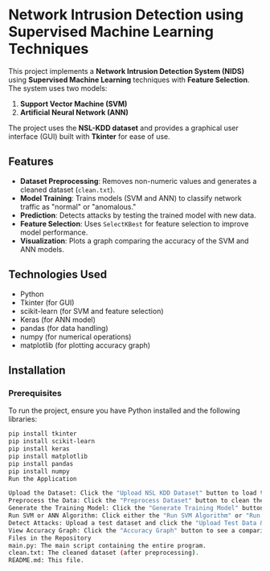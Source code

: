 # Network Intrusion Detection using Supervised Machine Learning Techniques

This project implements a **Network Intrusion Detection System (NIDS)** using **Supervised Machine Learning** techniques with **Feature Selection**. The system uses two models:

1. **Support Vector Machine (SVM)**
2. **Artificial Neural Network (ANN)**

The project uses the **NSL-KDD dataset** and provides a graphical user interface (GUI) built with **Tkinter** for ease of use.

## Features

- **Dataset Preprocessing**: Removes non-numeric values and generates a cleaned dataset (`clean.txt`).
- **Model Training**: Trains models (SVM and ANN) to classify network traffic as "normal" or "anomalous."
- **Prediction**: Detects attacks by testing the trained model with new data.
- **Feature Selection**: Uses `SelectKBest` for feature selection to improve model performance.
- **Visualization**: Plots a graph comparing the accuracy of the SVM and ANN models.
  
## Technologies Used

- Python
- Tkinter (for GUI)
- scikit-learn (for SVM and feature selection)
- Keras (for ANN model)
- pandas (for data handling)
- numpy (for numerical operations)
- matplotlib (for plotting accuracy graph)
  
## Installation

### Prerequisites

To run the project, ensure you have Python installed and the following libraries:

```bash
pip install tkinter
pip install scikit-learn
pip install keras
pip install matplotlib
pip install pandas
pip install numpy
Run the Application

Upload the Dataset: Click the "Upload NSL KDD Dataset" button to load the dataset (NSL-KDD or any compatible dataset).
Preprocess the Data: Click the "Preprocess Dataset" button to clean the dataset and remove non-numeric values.
Generate the Training Model: Click the "Generate Training Model" button to split the dataset into training and testing sets.
Run SVM or ANN Algorithm: Click either the "Run SVM Algorithm" or "Run ANN Algorithm" button to train and evaluate the models.
Detect Attacks: Upload a test dataset and click the "Upload Test Data & Detect Attack" button to make predictions.
View Accuracy Graph: Click the "Accuracy Graph" button to see a comparison of the accuracies of both models (SVM vs ANN).
Files in the Repository
main.py: The main script containing the entire program.
clean.txt: The cleaned dataset (after preprocessing).
README.md: This file.
